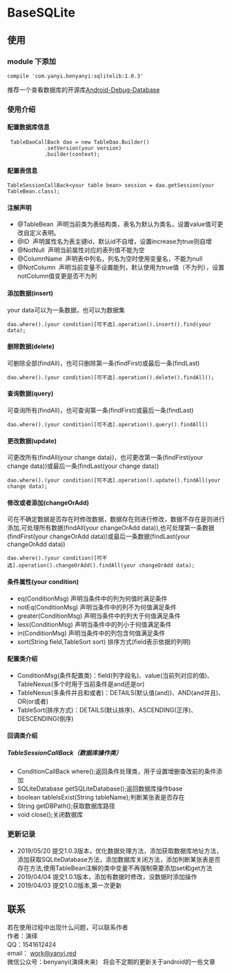 # BaseSQLite

## 使用

### module 下添加

    compile 'com.yanyi.benyanyi:sqlitelib:1.0.3'


推荐一个查看数据库的开源库[Android-Debug-Database](https://github.com/amitshekhariitbhu/Android-Debug-Database)<br/>
### 使用介绍
#### 配置数据库信息

     TableDaoCallBack dao = new TableDao.Builder()
                .setVersion(your version)
                .builder(context);

#### 配置表信息

    TableSessionCallBack<your table bean> session = dao.getSession(your TableBean.class);
                
#### 注解声明
* @TableBean &nbsp;声明当前类为表结构类，表名为默认为类名，设置value值可更改自定义表明。<!--<br/><font color=#ff0000>**特别注意，使用TableBean注解的类中属性需要添加set和get方法**</font>-->
* @ID &nbsp;声明属性名为表主键id，默认id不自增，设置increase为true则自增
* @NotNull &nbsp;声明当前属性对应的表列值不能为空
* @ColumnName &nbsp;声明表中列名，列名为空时使用变量名，不能为null
* @NotColumn &nbsp;声明当前变量不设置能列，默认使用为true值（不为列），设置notColumn值变更是否不为列

#### 添加数据(insert)
your data可以为一条数据，也可以为数据集
    
    dao.where().(your condition)[可不选].operation().insert().find(your data);
    
    
#### 删除数据(delete)
可删除全部(findAll)，也可只删除第一条(findFirst)或最后一条(findLast)
   
    dao.where().(your condition)[可不选].operation().delete().findAll();
   
#### 查询数据(query)
可查询所有(findAll)，也可查询第一条(findFirst)或最后一条(findLast)

    dao.where().(your condition)[可不选].operation().query().findAll()
    
#### 更改数据(update)
可更改所有(findAll(your change data))，也可更改第一条(findFirst(your change data))或最后一条(findLast(your change data))
    
    dao.where().(your condition)[可不选].operation().update().findAll(your change data);
    
#### 修改或者添加(changeOrAdd)
可在不确定数据是否存在时修改数据，数据存在则进行修改，数据不存在是则进行添加,可处理所有数据(findAll(your changeOrAdd data)),也可处理第一条数据(findFirst(your changeOrAdd data))或最后一条数据(findLast(your changeOrAdd data))

    dao.where().(your condition)[可不选].operation().changeOrAdd().findAll(your changeOrAdd data);
    
#### 条件属性(your condition)
* eq(ConditionMsg) 声明当条件中的列为何值时满足条件
* notEq(ConditionMsg) 声明当条件中的列不为何值满足条件
* greater(ConditionMsg) 声明当条件中的列大于何值满足条件
* less(ConditionMsg) 声明当条件中的列小于何值满足条件
* in(ConditionMsg) 声明当条件中的列包含何值满足条件
* sort(String field,TableSort sort) 排序方式(field表示依据的列明)

#### 配置类介绍
* ConditionMsg(条件配置类)：field(列字段名)、value(当前列对应的值)、TableNexus(多个时用于当前条件是and还是or)
* TableNexus(多条件并且和或者)：DETAILS(默认值(and))、AND(and并且)、OR(or或者)
* TableSort(排序方式)：DETAILS(默认排序)、ASCENDING(正序)、DESCENDING(倒序)

#### 回调类介绍
##### TableSessionCallBack（数据库操作类）
* ConditionCallBack<T> where();返回条件处理类，用于设置增删查改前的条件添加
* SQLiteDatabase getSQLiteDatabase();返回数据库操作base
* boolean tableIsExist(String tableName);判断某张表是否存在
* String getDBPath();获取数据库路径
* void close();关闭数据库

### 更新记录
* 2019/05/20 提交1.0.3版本，优化数据处理方法，添加获取数据库地址方法，添加获取SQLiteDatabase方法，添加数据库关闭方法，添加判断某张表是否存在方法,使用TableBean注解的类中变量不再强制需要添加set和get方法
* 2019/04/04 提交1.0.1版本，添加有数据时修改，没数据时添加操作
* 2019/04/03 提交1.0.0版本,第一次更新

<!--#### 下一版本预计添加内容-->
<!--* 自定义数据库路径-->

## 联系
若在使用过程中出现什么问题，可以联系作者<br/>
作者：演绎<br/>
QQ：1541612424<br/>
email： work@yanyi.red<br/>
微信公众号：benyanyi(演绎未来)&nbsp;&nbsp;&nbsp;将会不定期的更新关于android的一些文章
    

        